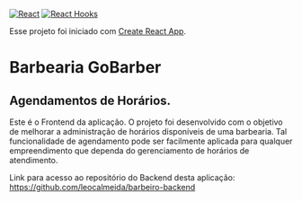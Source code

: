 [![React](https://img.shields.io/badge/React->=16.13.1-blue.svg)](https://reactjs.org/)
[![React Hooks](https://img.shields.io/badge/React_Hooks-Yes-81BEF7.svg)](https://reactjs.org/docs/hooks-intro.html)

Esse projeto foi iniciado com [Create React App](https://github.com/facebook/create-react-app).
# Barbearia GoBarber
## Agendamentos de Horários.

Este é o Frontend da aplicação.
O projeto foi desenvolvido com o objetivo de melhorar a administração de horários disponíveis de uma barbearia.
Tal funcionalidade de agendamento pode ser facilmente aplicada para qualquer empreendimento que dependa do gerenciamento de horários de atendimento.

Link para acesso ao repositório do Backend desta aplicação: https://github.com/leocalmeida/barbeiro-backend
